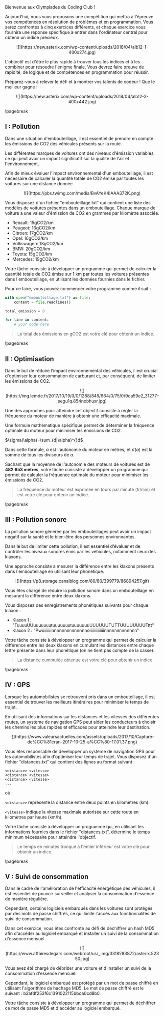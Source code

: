 Bienvenue aux Olympiades du Coding Club !

Aujourd'hui, nous vous proposons une compétition qui mettra à l'épreuve vos compétences en résolution de problèmes et en programmation. Vous serez confrontés à cinq exercices différents, et chaque exercice vous fournira une réponse spécifique à entrer dans l'ordinateur central pour obtenir un indice précieux.

<center>![](https://new.asterix.com/wp-content/uploads/2018/04/alb12-1-400x274.jpg)</center>

L'objectif est d'être le plus rapide à trouver tous les indices et à les combiner pour résoudre l'énigme finale. Vous devrez faire preuve de rapidité, de logique et de compétences en programmation pour réussir.

Préparez-vous à relever le défi et à montrer vos talents de codeur ! Que le meilleur gagne !

<center>![](https://new.asterix.com/wp-content/uploads/2018/04/alb12-2-400x442.jpg) </center>


!pagebreak


## I : Pollution

Dans une situation d'embouteillage, il est essentiel de prendre en compte les émissions de CO2 des véhicules présents sur la route.

Les différentes marques de voitures ont des niveaux d'émission variables, ce qui peut avoir un impact significatif sur la qualité de l'air et l'environnement.

Afin de mieux évaluer l'impact environnemental d'un embouteillage, il est nécessaire de calculer la quantité totale de CO2 émise par toutes les voitures sur une distance donnée.

<center>![](https://pbs.twimg.com/media/BvAYeK4IAAA372K.png) </center>

Vous disposez d'un fichier "embouteillage.txt" qui contient une liste des modèles de voitures présentes dans un embouteillage. Chaque marque de voiture a une valeur d'émission de CO2 en grammes par kilomètre associée.

- Renault: 15gCO2/km
- Peugeot: 16gCO2/km
- Citroen: 17gCO2/km
- Opel: 16gCO2/km
- Volkswagen: 18gCO2/km
- BMW: 20gCO2/km
- Toyota: 15gCO2/km
- Mercedes: 19gCO2/km

Votre tâche consiste à développer un programme qui permet de calculer la quantité totale de CO2 émise sur 1 km par toutes les voitures présentes dans l'embouteillage, en utilisant les données fournies dans le fichier.

Pour ce faire, vous pouvez commencer votre programme comme il suit :

```python
with open("embouteillage.txt") as file:
    content = file.readlines()

total_emission = 0

for line in content:
    # your code here
```

> Le total des émissions en gCO2 est votre clé pour obtenir un indice.

!pagebreak

## II : Optimisation

Dans le but de réduire l'impact environnemental des véhicules, il est crucial d'optimiser leur consommation de carburant et, par conséquent, de limiter les émissions de CO2.

<center>![](https://img.lemde.fr/2017/10/19/0/0/1288/845/664/0/75/0/9ca59e2_31277-segu1q.854nobhuxr.jpg) </center>

Une des approches pour atteindre cet objectif consiste à régler la fréquence du moteur de manière à obtenir une efficacité maximale.

Une formule mathématique spécifique permet de déterminer la fréquence optimale du moteur pour minimiser les émissions de CO2.

$\sigma(\alpha)=\sum_{d|\alpha}^{}d$

Dans cette formule, $\alpha$ est l'autonomie du moteur en mètres, et $\sigma(\alpha)$ est la somme de tous les diviseurs de $\alpha$.

Sachant que la moyenne de l'autonomie des moteurs de voitures est de **482 653 mètres**, votre tâche consiste à développer un programme qui permet de calculer la fréquence optimale du moteur pour minimiser les émissions de CO2.

> La fréquence du moteur est exprimée en tours par minute (tr/min) et est votre clé pour obtenir un indice.

!pagebreak

## III : Pollution sonore

La pollution sonore générée par les embouteillages peut avoir un impact négatif sur la santé et le bien-être des personnes environnantes.

Dans le but de limiter cette pollution, il est essentiel d'évaluer et de contrôler les niveaux sonores émis par les véhicules, notamment ceux des klaxons.

Une approche consiste à mesurer la différence entre les klaxons présents dans l'embouteillage en utilisant leur phonétique.

<center>![](https://p8.storage.canalblog.com/80/80/399779/86894257.gif) </center>

Vous êtes chargé de réduire la pollution sonore dans un embouteillage en mesurant la différence entre deux klaxons.

Vous disposez des enregistrements phonétiques suivants pour chaque klaxon :

- Klaxon 1 : "TuuuuUUuuuuuuutuuuuuuutuuuuuuuUUUUUUTUTTUUUUUUUUTttt"
- Klaxon 2 : "Pwoiiiiiiinnnnnnnnnnnnnnoiiiiiiiiiiiiiinnnnnnnnnnnnn"

Votre tâche consiste à développer un programme qui permet de calculer la différence entre les deux klaxons en cumulant les distances entre chaque lettre présente dans leur phonétique (on ne tient pas compte de la casse).

> La distance cummulée obtenue est votre clé pour obtenir un indice.

!pagebreak

## IV : GPS

Lorsque les automobilistes se retrouvent pris dans un embouteillage, il est essentiel de trouver les meilleurs itinéraires pour minimiser le temps de trajet.

En utilisant des informations sur les distances et les vitesses des différentes routes, un système de navigation GPS peut aider les conducteurs à choisir les chemins les plus rapides et efficaces pour atteindre leur destination.

<center>![](https://www.valeursactuelles.com/assets/uploads/2017/10/Capture-de%CC%81cran-2017-10-25-a%CC%80-17.01.37.png) </center>

Vous êtes responsable de développer un système de navigation GPS pour les automobilistes afin d'optimiser leur temps de trajet. Vous disposez d'un fichier "distances.txt" qui contient des lignes au format suivant :

```
<distance> <vitesse>
<distance> <vitesse>
<distance> <vitesse>
...
```

où :

`<distance>` représente la distance entre deux points en kilomètres (km).

`<vitesse>` indique la vitesse maximale autorisée sur cette route en kilomètres par heure (km/h).

Votre tâche consiste à développer un programme qui, en utilisant les informations fournies dans le fichier "distances.txt", détermine le temps minimum nécessaire pour atteindre l'objectif.

> Le temps en minutes tronqué à l'entier inférieur est votre clé pour obtenir un indice.

!pagebreak

## V : Suivi de consommation

Dans le cadre de l'amélioration de l'efficacité énergétique des véhicules, il est essentiel de pouvoir surveiller et analyser la consommation d'essence de manière régulière.

Cependant, certains logiciels embarqués dans les voitures sont protégés par des mots de passe chiffrés, ce qui limite l'accès aux fonctionnalités de suivi de consommation.

Dans cet exercice, vous êtes confronté au défi de déchiffrer un hash MD5 afin d'accéder au logiciel embarqué et installer un suivi de la consommation d'essence mensuel.

<center>![](https://www.affairesdegars.com/webroot/usr_img/3318283872/asterix.52350.jpg) </center>

Vous avez été chargé de débrider une voiture et d'installer un suivi de la consommation d'essence mensuel.

Cependant, le logiciel embarqué est protégé par un mot de passe chiffré en utilisant l'algorithme de hachage MD5. Le mot de passe chiffré est le suivant : b2afdf253f6c1391022115bbca0cd8b0.

Votre tâche consiste à développer un programme qui permet de déchiffrer ce mot de passe MD5 et d'accéder au logiciel embarqué.